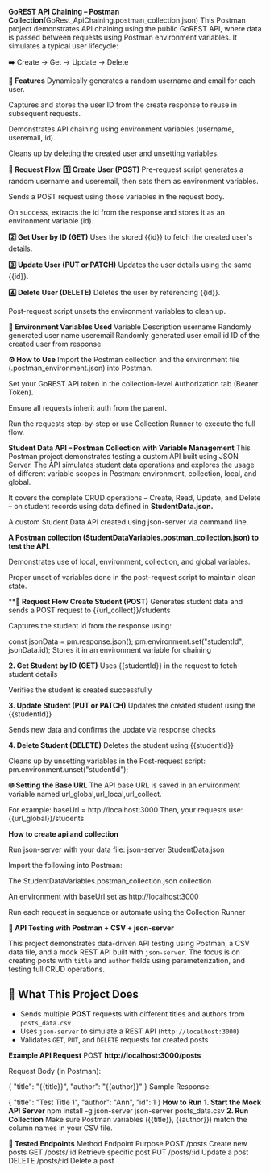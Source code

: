 **GoREST API Chaining – Postman Collection**(GoRest_ApiChaining.postman_collection.json)
This Postman project demonstrates API chaining using the public GoREST API, where data is passed between requests using Postman environment variables. It simulates a typical user lifecycle:

➡️ Create → Get → Update → Delete

**📌 Features**
Dynamically generates a random username and email for each user.

Captures and stores the user ID from the create response to reuse in subsequent requests.

Demonstrates API chaining using environment variables (username, useremail, id).

Cleans up by deleting the created user and unsetting variables.

**🔄 Request Flow**
**1️⃣ Create User (POST)**
Pre-request script generates a random username and useremail, then sets them as environment variables.

Sends a POST request using those variables in the request body.

On success, extracts the id from the response and stores it as an environment variable (id).

**2️⃣ Get User by ID (GET)**
Uses the stored {{id}} to fetch the created user's details.

**3️⃣ Update User (PUT or PATCH)**
Updates the user details using the same {{id}}.

**4️⃣ Delete User (DELETE)**
Deletes the user by referencing {{id}}.

Post-request script unsets the environment variables to clean up.

**🧪 Environment Variables Used**
Variable	Description
username	Randomly generated user name
useremail	Randomly generated user email
id	ID of the created user from response

**⚙️ How to Use**
Import the Postman collection and the environment file (.postman_environment.json) into Postman.

Set your GoREST API token in the collection-level Authorization tab (Bearer Token).

Ensure all requests inherit auth from the parent.

Run the requests step-by-step or use Collection Runner to execute the full flow.






****Student Data API – Postman Collection with Variable Management****
This Postman project demonstrates testing a custom API built using JSON Server. The API simulates student data operations and explores the usage of different variable scopes in Postman: environment, collection, local, and global.

It covers the complete CRUD operations – Create, Read, Update, and Delete – on student records using data defined in **StudentData.json.**

A custom Student Data API created using json-server via command line.

**A Postman collection (StudentDataVariables.postman_collection.json) to test the API**.

Demonstrates use of local, environment, collection, and global variables.

Proper unset of variables done in the post-request script to maintain clean state.

****🔄 Request Flow**
**Create Student (POST)**
Generates student data and sends a POST request to {{url_collect}}/students

Captures the student id from the response using:

const jsonData = pm.response.json();
pm.environment.set("studentId", jsonData.id);
Stores it in an environment variable for chaining

**2. Get Student by ID (GET)**
Uses {{studentId}} in the request to fetch student details

Verifies the student is created successfully

**3. Update Student (PUT or PATCH)**
Updates the created student using the {{studentId}}

Sends new data and confirms the update via response checks

**4. Delete Student (DELETE)**
Deletes the student using {{studentId}}

Cleans up by unsetting variables in the Post-request script:
pm.environment.unset("studentId");

**🌐 Setting the Base URL**
The API base URL is saved in an environment variable named url_global,url_local,url_collect.

For example:
baseUrl = http://localhost:3000
Then, your requests use:
{{url_global}}/students



**How to create api and collection**

Run json-server with your data file:
json-server StudentData.json

Import the following into Postman:

The StudentDataVariables.postman_collection.json collection

An environment with baseUrl set as http://localhost:3000

Run each request in sequence or automate using the Collection Runner



********************************************************📘 API Testing with Postman + CSV + json-server********************************************************

This project demonstrates data-driven API testing using Postman, a CSV data file, and a mock REST API built with `json-server`. The focus is on creating posts with `title` and `author` fields using parameterization, and testing full CRUD operations.

## 🚀 What This Project Does

- Sends multiple **POST** requests with different titles and authors from `posts_data.csv`
- Uses `json-server` to simulate a REST API (`http://localhost:3000`)
- Validates `GET`, `PUT`, and `DELETE` requests for created posts
  


**Example API Request**
POST **http://localhost:3000/posts**

Request Body (in Postman):

{
  "title": "{{title}}",
  "author": "{{author}}"
}
Sample Response:

{
  "title": "Test Title 1",
  "author": "Ann",
  "id": 1
}
**How to Run**
**1. Start the Mock API Server**
npm install -g json-server
json-server posts_data.csv
**2. Run Collection**
Make sure Postman variables ({{title}}, {{author}}) match the column names in your CSV file.

**🧩 Tested Endpoints**
Method	Endpoint	Purpose
POST	/posts	Create new posts
GET	/posts/:id	Retrieve specific post
PUT	/posts/:id	Update a post
DELETE	/posts/:id	Delete a post
